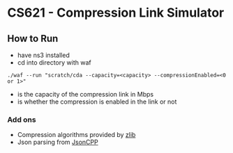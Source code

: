 # CS621 - Compression Link Simulator
## How to Run
- have ns3 installed
- cd into directory with waf
```
./waf --run "scratch/cda --capacity=<capacity> --compressionEnabled=<0 or 1>"
```
- <capacity> is the capacity of the compression link in Mbps
- <compressionEnabled> is whether the compression is enabled in the link or not

### Add ons
- Compression algorithms provided by [zlib](https://zlib.net/)
- Json parsing from [JsonCPP](https://github.com/open-source-parsers/jsoncpp)
